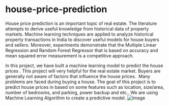 # house-price-prediction
House price prediction is an important topic of real estate. The literature attempts to derive useful knowledge from historical data of property markets. 
Machine learning techniques are applied to analyze historical property transactions in India to discover useful models for house buyers and sellers. 
Moreover, experiments demonstrate that the Multiple Linear Regression and Random Forest Regressor that is based on accuracy and mean squared error measurement is a competitive approach.

In this project, we have built a machine learning model to predict the house prices .
This project will very helpful for the real estate market.
Buyers are generally not aware of factors that influence the house prices.
 Many problems are faced during buying a house.
The goal of this project is to predict house prices in based on some features such as location, size/area, number of bedrooms, and parking, power backup and etc..
We are using Machine Learning Algorithm to create a predictive model.
![image](https://github.com/sandeepvadala635/house-price-prediction/assets/147136195/be12cacf-7277-4a2e-8738-81614c9bcd56)
